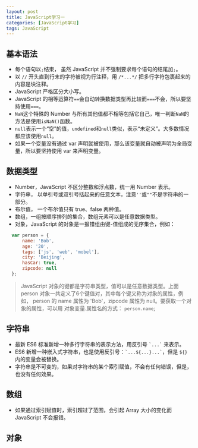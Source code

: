 ```yaml
---
layout: post
title: JavaScript学习一
categories: [JavaScript学习]
tags: JavaScript
---
```


## 基本语法

* 每个语句以```;```结束， 虽然 JavaScript 并不强制要求每个语句的结尾加```;```。
* 以 ```//``` 开头直到行末的字符被视为行注释，用 ```/*...*/``` 把多行字符包裹起来的内容是块注释。
* JavaScript 严格区分大小写。
* JavaScript 的相等运算符```==```会自动转换数据类型再比较而```===```不会，所以要坚持使用```===```。
* ```NaN```这个特殊的 Number 与所有其他值都不相等包括它自己，唯一判断```NaN```的方法是使用```isNaN()```函数。
* ```null```表示一个“空”的值，```undefined```和```null```类似，表示“未定义”。大多数情况都应该使用```null```。
* 如果一个变量没有通过 var 声明就被使用，那么该变量就自动被声明为全局变量，所以要坚持使用 var 来声明变量。

## 数据类型

* Number，JavaScript 不区分整数和浮点数，统一用 Number 表示。
* 字符串， 以单引号或双引号括起来的任意文本，注意```''```或```""```不是字符串的一部分。
* 布尔值， 一个布尔值只有 true、false 两种值。
* 数组，一组按顺序排列的集合，数组元素可以是任意数据类型。
* 对象，JavaScript 的对象是一报错组由键-值组成的无序集合，例如：
```javascript
  var person = {
      name: 'Bob',
      age: '20',
      tags: ['js', 'web', 'mobel'],
      city: 'Beijing',
      hasCar: true,
      zipcode: null
  };
```
>JavaScript 对象的键都是字符串类型，值可以是任意数据类型。上面 person 对象一共定义了6个键值对，其中每个键又称为对象的属性，例如， person 的 name 属性为 'Bob'，zipcode 属性为 null。要获取一个对象的属性，可以用 对象变量.属性名的方式： ```person.name```;

## 字符串

* 最新 ES6 标准新增一种多行字符串的表示方法，用反引号 ``` `...` ``` 来表示。
* ES6 新增一种嵌入式字符串，也是使用反引号：``` `...${...}...` ```，但是 ```${}``` 内的变量会被替换。
* 字符串是不可变的，如果对字符串的某个索引赋值，不会有任何错误，但是，也没有任何效果。

## 数组

* 如果通过索引赋值时，索引超过了范围，会引起 Array 大小的变化而 JavaScript 不会报错。

## 对象
